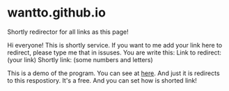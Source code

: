 # wantto.github.io
Shortly redirector for all links as this page!

Hi everyone! This is shortly service. If you want to me add your link here to redirect, please type me that in issuses.
You are write this:
Link to redirect: (your link)
Shortly link: (some numbers and letters)

This is a demo of the program. You can see at [here](https://ukicomputers.github.io/wantto). And just it is redirects to this respostiory.
It's a free. And you can set how is shorted link!
